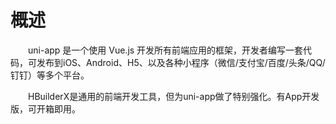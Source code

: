 # 概述

&emsp;&emsp;uni-app 是一个使用 Vue.js 开发所有前端应用的框架，开发者编写一套代码，可发布到iOS、Android、H5、以及各种小程序（微信/支付宝/百度/头条/QQ/钉钉）等多个平台。

&emsp;&emsp;HBuilderX是通用的前端开发工具，但为uni-app做了特别强化。有App开发版，可开箱即用。